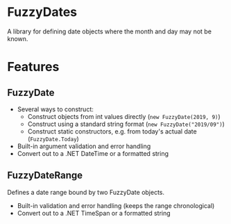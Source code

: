 # FuzzyDates
A library for defining date objects where the month and day may not be known.

# Features

## FuzzyDate

* Several ways to construct:
  * Construct objects from int values directly (`new FuzzyDate(2019, 9)`)
  * Construct using a standard string format (`new FuzzyDate("2019/09")`)
  * Construct static constructors, e.g. from today's actual date (`FuzzyDate.Today`)
* Built-in argument validation and error handling
* Convert out to a .NET DateTime or a formatted string

## FuzzyDateRange

Defines a date range bound by two FuzzyDate objects.

* Built-in validation and error handling (keeps the range chronological)
* Convert out to a .NET TimeSpan or a formatted string

